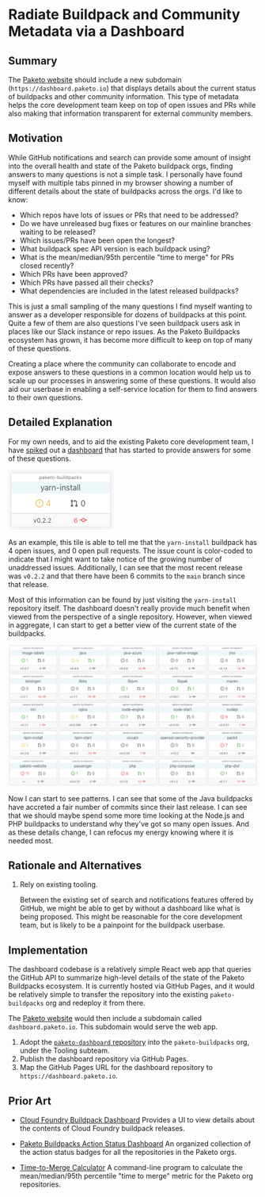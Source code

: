 # Radiate Buildpack and Community Metadata via a Dashboard

## Summary
<!-- A concise, one-paragraph description of the change. -->

The [Paketo website](https://paketo.io) should include a new subdomain
(`https://dashboard.paketo.io`) that displays details about the current status
of buildpacks and other community information. This type of metadata helps the
core development team keep on top of open issues and PRs while also making that
information transparent for external community members.

## Motivation
<!--
Why are we doing this? What pain points does this resolve? What use cases does
it support? What is the expected outcome? Use real, concrete examples to make
your case!
-->

While GitHub notifications and search can provide some amount of insight into
the overall health and state of the Paketo buildpack orgs, finding answers to
many questions is not a simple task.  I personally have found myself with
multiple tabs pinned in my browser showing a number of different details about
the state of buildpacks across the orgs. I'd like to know:

* Which repos have lots of issues or PRs that need to be addressed?
* Do we have unreleased bug fixes or features on our mainline branches waiting to be released?
* Which issues/PRs have been open the longest?
* What buildpack spec API version is each buildpack using?
* What is the mean/median/95th percentile "time to merge" for PRs closed recently?
* Which PRs have been approved?
* Which PRs have passed all their checks?
* What dependencies are included in the latest released buildpacks?

This is just a small sampling of the many questions I find myself wanting to
answer as a developer responsible for dozens of buildpacks at this point. Quite
a few of them are also questions I've seen buildpack users ask in places like
our Slack instance or repo issues. As the Paketo Buildpacks ecosystem has
grown, it has become more difficult to keep on top of many of these questions.

Creating a place where the community can collaborate to encode and expose
answers to these questions in a common location would help us to scale up our
processes in answering some of these questions. It would also aid our userbase
in enabling a self-service location for them to find answers to their own
questions.

## Detailed Explanation
<!-- Describe the expected changes in detail -->

For my own needs, and to aid the existing Paketo core development team, I have
[spiked](https://github.com/ryanmoran/paketo-dashboard) out a
[dashboard](https://ryanmoran.github.io/paketo-dashboard/) that has started to
provide answers for some of these questions.

![Yarn Install Buildpack Metadata](/assets/dashboard-yarn-install-tile.png)

As an example, this tile is able to tell me that the `yarn-install` buildpack
has 4 open issues, and 0 open pull requests. The issue count is color-coded to
indicate that I might want to take notice of the growing number of unaddressed
issues. Additionally, I can see that the most recent release was `v0.2.2` and
that there have been 6 commits to the `main` branch since that release.

Most of this information can be found by just visiting the `yarn-install`
repository itself. The dashboard doesn't really provide much benefit when
viewed from the perspective of a single repository. However, when viewed in
aggregate, I can start to get a better view of the current state of the
buildpacks.

![Buildpack Metadata Partial Dashboard](/assets/dashboard-partial.png)

Now I can start to see patterns. I can see that some of the Java buildpacks
have accreted a fair number of commits since their last release. I can see that
we should maybe spend some more time looking at the Node.js and PHP buildpacks
to understand why they've got so many open issues. And as these details change,
I can refocus my energy knowing where it is needed most.

## Rationale and Alternatives
<!--
Discuss 2-3 different alternative solutions that were considered. This is
required, even if it seems like a stretch. Then explain why this is the best
choice out of available ones.
-->

1. Rely on existing tooling.

   Between the existing set of search and notifications features offered by
   GitHub, we might be able to get by without a dashboard like what is being
   proposed. This might be reasonable for the core development team, but is
   likely to be a painpoint for the buildpack userbase.

## Implementation
<!--
Give a high-level overview of implementation requirements and concerns. Be
specific about areas of code that need to change, and what their potential
effects are. Discuss which repositories and sub-components will be affected,
and what its overall code effect might be.

THIS SECTION IS REQUIRED FOR RATIFICATION — you can skip it if you don't know
the technical details when first submitting the proposal, but it must be there
before it's accepted.
-->

The dashboard codebase is a relatively simple React web app that queries the
GitHub API to summarize high-level details of the state of the Paketo
Buildpacks ecosystem. It is currently hosted via GitHub Pages, and it would be
relatively simple to transfer the repository into the existing
`paketo-buildpacks` org and redeploy it from there.

The [Paketo website](https://paketo.io) would then include a subdomain called
`dashboard.paketo.io`. This subdomain would serve the web app.

1. Adopt the [`paketo-dashboard`
   repository](https://github.com/ryanmoran/paketo-dashboard) into the
   `paketo-buildpacks` org, under the Tooling subteam.
2. Publish the dashboard repository via GitHub Pages.
3. Map the GitHub Pages URL for the dashboard repository to `https://dashboard.paketo.io`.

## Prior Art
<!--
This section is optional if there are no actual prior examples in other tools.
Discuss existing examples of this change in other tools, and how they've
addressed various concerns discussed above, and what the effect of those
decisions has been.
-->

* [Cloud Foundry Buildpack Dashboard](https://buildpacks.cloudfoundry.org/#/buildpacks)
  Provides a UI to view details about the contents of Cloud Foundry buildpack releases.

* [Paketo Buildpacks Action Status Dashboard](https://github.com/arjun024/actions-dashboard-paketo)
  An organized collection of the action status badges for all the repositories in the Paketo orgs.

* [Time-to-Merge Calculator](https://github.com/paketo-buildpacks/github-config/tree/main/scripts/time-to-merge)
  A command-line program to calculate the mean/median/95th percentile "time to merge" metric for the Paketo org repositories.
